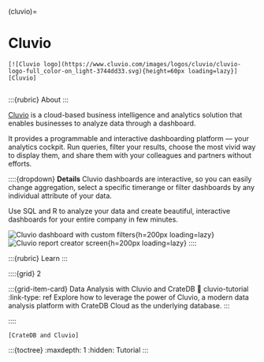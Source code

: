 (cluvio)=
# Cluvio

```{div} .float-right
[![Cluvio logo](https://www.cluvio.com/images/logos/cluvio/cluvio-logo-full_color-on_light-3744dd33.svg){height=60px loading=lazy}][Cluvio]
```
```{div} .clearfix
```

:::{rubric} About
:::

[Cluvio] is a cloud-based business intelligence and analytics solution that
enables businesses to analyze data through a dashboard.

It provides a programmable and interactive dashboarding platform — your analytics
cockpit. Run queries, filter your results, choose the most vivid way to display them,
and share them with your colleagues and partners without efforts.

::::{dropdown} **Details**
Cluvio dashboards are interactive, so you can easily change aggregation, select a
specific timerange or filter dashboards by any individual attribute of your data.

Use SQL and R to analyze your data and create beautiful, interactive dashboards for
your entire company in few minutes.

![Cluvio dashboard with custom filters](https://github.com/crate/crate-clients-tools/assets/453543/49ca6a35-239e-4915-951c-db6649fd35a4){h=200px loading=lazy}
![Cluvio report creator screen](https://github.com/crate/crate-clients-tools/assets/453543/844a5ffd-0b92-4c77-8cdd-0b5cc5b392b1){h=200px loading=lazy}
::::

:::{rubric} Learn
:::

::::{grid} 2

:::{grid-item-card} Data Analysis with Cluvio and CrateDB
:link: cluvio-tutorial
:link-type: ref
Explore how to leverage the power of Cluvio, a modern data analysis platform
with CrateDB Cloud as the underlying database.
:::

::::


```{seealso}
[CrateDB and Cluvio]
```

:::{toctree}
:maxdepth: 1
:hidden:
Tutorial <tutorial>
:::


[Cluvio]: https://www.cluvio.com/
[CrateDB and Cluvio]: https://cratedb.com/integrations/cratedb-and-cluvio
